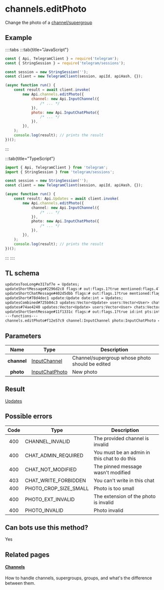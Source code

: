 # channels.editPhoto

Change the photo of a [channel/supergroup](https://core.telegram.org/api/channel)

## Example

::::tabs
:::tab{title="JavaScript"}

```js
const { Api, TelegramClient } = require('telegram');
const { StringSession } = require('telegram/sessions');

const session = new StringSession('');
const client = new TelegramClient(session, apiId, apiHash, {});

(async function run() {
    const result = await client.invoke(
        new Api.channels.editPhoto({
            channel: new Api.InputChannel({
                /* ... */
            }),
            photo: new Api.InputChatPhoto({
                /* ... */
            }),
        }),
    );
    console.log(result); // prints the result
})();
```

:::

:::tab{title="TypeScript"}

```ts
import { Api, TelegramClient } from 'telegram';
import { StringSession } from 'telegram/sessions';

const session = new StringSession('');
const client = new TelegramClient(session, apiId, apiHash, {});

(async function run() {
    const result: Api.Updates = await client.invoke(
        new Api.channels.editPhoto({
            channel: new Api.InputChannel({
                /* ... */
            }),
            photo: new Api.InputChatPhoto({
                /* ... */
            }),
        }),
    );
    console.log(result); // prints the result
})();
```

:::
::::

## TL schema

```txt
updatesTooLong#e317af7e = Updates;
updateShortMessage#2296d2c8 flags:# out:flags.1?true mentioned:flags.4?true media_unread:flags.5?true silent:flags.13?true id:int user_id:int message:string pts:int pts_count:int date:int fwd_from:flags.2?MessageFwdHeader via_bot_id:flags.11?int reply_to:flags.3?MessageReplyHeader entities:flags.7?Vector<MessageEntity> = Updates;
updateShortChatMessage#402d5dbb flags:# out:flags.1?true mentioned:flags.4?true media_unread:flags.5?true silent:flags.13?true id:int from_id:int chat_id:int message:string pts:int pts_count:int date:int fwd_from:flags.2?MessageFwdHeader via_bot_id:flags.11?int reply_to:flags.3?MessageReplyHeader entities:flags.7?Vector<MessageEntity> = Updates;
updateShort#78d4dec1 update:Update date:int = Updates;
updatesCombined#725b04c3 updates:Vector<Update> users:Vector<User> chats:Vector<Chat> date:int seq_start:int seq:int = Updates;
updates#74ae4240 updates:Vector<Update> users:Vector<User> chats:Vector<Chat> date:int seq:int = Updates;
updateShortSentMessage#11f1331c flags:# out:flags.1?true id:int pts:int pts_count:int date:int media:flags.9?MessageMedia entities:flags.7?Vector<MessageEntity> = Updates;
---functions---
channels.editPhoto#f12e57c9 channel:InputChannel photo:InputChatPhoto = Updates;
```

## Parameters

|    Name     | Type                                                            | Description                                     |
| :---------: | --------------------------------------------------------------- | ----------------------------------------------- |
| **channel** | [InputChannel](https://core.telegram.org/type/InputChannel)     | Channel/supergroup whose photo should be edited |
|  **photo**  | [InputChatPhoto](https://core.telegram.org/type/InputChatPhoto) | New photo                                       |

## Result

[Updates](https://core.telegram.org/type/Updates)

## Possible errors

| Code | Type                  | Description                                  |
| :--: | --------------------- | -------------------------------------------- |
| 400  | CHANNEL_INVALID       | The provided channel is invalid              |
| 400  | CHAT_ADMIN_REQUIRED   | You must be an admin in this chat to do this |
| 400  | CHAT_NOT_MODIFIED     | The pinned message wasn't modified           |
| 403  | CHAT_WRITE_FORBIDDEN  | You can't write in this chat                 |
| 400  | PHOTO_CROP_SIZE_SMALL | Photo is too small                           |
| 400  | PHOTO_EXT_INVALID     | The extension of the photo is invalid        |
| 400  | PHOTO_INVALID         | Photo invalid                                |

## Can bots use this method?

Yes

## Related pages

#### [Channels](https://core.telegram.org/api/channel)

How to handle channels, supergroups, groups, and what's the difference between them.
